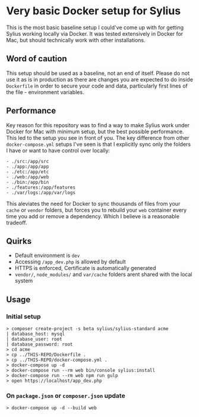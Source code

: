 Very basic Docker setup for Sylius
==================================

This is the most basic baseline setup I could've come up with for getting Sylius working locally via
Docker. It was tested extensively in Docker for Mac, but should technically work with other
installations.

Word of caution
---------------

This setup should be used as a baseline, not an end of itself. Please do not use it as is in
production as there are changes you are expected to do inside `Dockerfile` in order to secure your
code and data, particularly first lines of the file - environment variables.

Performance
-----------

Key reason for this repository was to find a way to make Sylius work under Docker for Mac with
minimum setup, but the best possible performance. This led to the setup you see in front of you. The
key difference from other `docker-compose.yml` setups I've seen is that I explicitly sync only the
folders I have or want to have control over locally:

```
- ./src:/app/src
- ./app:/app/app
- ./etc:/app/etc
- ./web:/app/web
- ./bin:/app/bin
- ./features:/app/features
- ./var/logs:/app/var/logs
```

This aleviates the need for Docker to sync thousands of files from your `cache` or `vendor` folders,
but forces you to rebuild your `web` container every time you add or remove a dependency. Which
I believe is a reasonable tradeoff.

Quirks
------

- Default environment is `dev`
- Accessing `/app_dev.php` is allowed by default
- HTTPS is enforced, Certificate is automatically generated
- `vendor/`, `node_modules/` and `var/cache` folders arent shared with the local system

Usage
-----

### Initial setup

```
> composer create-project -s beta sylius/sylius-standard acme
| database_host: mysql
| database_user: root
| database_password: root
> cd acme
> cp ../THIS-REPO/Dockerfile .
> cp ../THIS-REPO/docker-compose.yml .
> docker-compose up -d
> docker-compose run --rm web bin/console sylius:install
> docker-compose run --rm web npm run gulp
> open https://localhost/app_dev.php
```

### On `package.json` or `composer.json` update

```
> docker-compose up -d --build web
```
